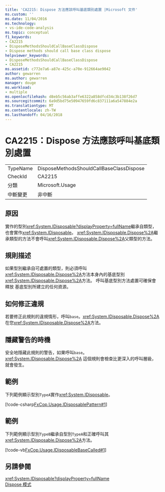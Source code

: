 ```yaml
---
title: 'CA2215: Dispose 方法應該呼叫基底類別處置 |Microsoft 文件'
ms.custom: ''
ms.date: 11/04/2016
ms.technology:
- vs-ide-code-analysis
ms.topic: conceptual
f1_keywords:
- CA2215
- DisposeMethodsShouldCallBaseClassDispose
- Dispose methods should call base class dispose
helpviewer_keywords:
- DisposeMethodsShouldCallBaseClassDispose
- CA2215
ms.assetid: c772e7a6-a87e-425c-a70e-912664ae9042
author: gewarren
ms.author: gewarren
manager: douge
ms.workload:
- multiple
ms.openlocfilehash: d8eb5c56ab3affe6322a858dfcd34c3b138f26d7
ms.sourcegitcommit: 6a9d5bd75e50947659fd6c837111a6a547884e2a
ms.translationtype: MT
ms.contentlocale: zh-TW
ms.lasthandoff: 04/16/2018
---
```

# <a name="ca2215-dispose-methods-should-call-base-class-dispose"></a>CA2215：Dispose 方法應該呼叫基底類別處置
|||  
|-|-|  
|TypeName|DisposeMethodsShouldCallBaseClassDispose|  
|CheckId|CA2215|  
|分類|Microsoft.Usage|  
|中斷變更|非中斷|  
  
## <a name="cause"></a>原因  
 實作的型別<xref:System.IDisposable?displayProperty=fullName>繼承自類型，也會實作<xref:System.IDisposable>。 <xref:System.IDisposable.Dispose%2A>繼承類型的方法不會呼叫<xref:System.IDisposable.Dispose%2A>父類型的方法。  
  
## <a name="rule-description"></a>規則描述  
 如果型別繼承自可處置的類型，則必須呼叫<xref:System.IDisposable.Dispose%2A>方法本身內的基底型別<xref:System.IDisposable.Dispose%2A>方法。 呼叫基底型別方法處置可確保會釋放 基底型別所建立的任何資源。  
  
## <a name="how-to-fix-violations"></a>如何修正違規  
 若要修正此規則的違規情形，呼叫`base`。<xref:System.IDisposable.Dispose%2A> 在您<xref:System.IDisposable.Dispose%2A>方法。  
  
## <a name="when-to-suppress-warnings"></a>隱藏警告的時機  
 安全地隱藏此規則的警告，如果呼叫`base`。<xref:System.IDisposable.Dispose%2A> 這個規則會檢查比更深入的呼叫層級，就會發生。  
  
## <a name="example"></a>範例  
 下列範例顯示型別`TypeA`實作<xref:System.IDisposable>。  
  
 [!code-csharp[FxCop.Usage.IDisposablePattern#1](../code-quality/codesnippet/CSharp/ca2215-dispose-methods-should-call-base-class-dispose_1.cs)]  
  
## <a name="example"></a>範例  
 下列範例顯示型別`TypeB`繼承自型別`TypeA`和正確呼叫其<xref:System.IDisposable.Dispose%2A>方法。  
  
 [!code-vb[FxCop.Usage.IDisposableBaseCalled#1](../code-quality/codesnippet/VisualBasic/ca2215-dispose-methods-should-call-base-class-dispose_2.vb)]  
  
## <a name="see-also"></a>另請參閱  
 <xref:System.IDisposable?displayProperty=fullName>   
 [Dispose 模式](/dotnet/standard/design-guidelines/dispose-pattern)